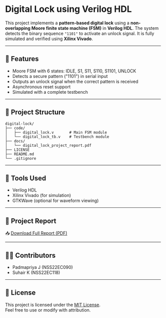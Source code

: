 # Digital Lock using Verilog HDL

This project implements a **pattern-based digital lock** using a **non-overlapping Moore finite state machine (FSM)** in **Verilog HDL**. The system detects the binary sequence `"1101"` to activate an unlock signal. It is fully simulated and verified using **Xilinx Vivado**.

---

## 🔐 Features

- Moore FSM with 6 states: IDLE, S1, S11, S110, S1101, UNLOCK
- Detects a secure pattern ("1101") in serial input
- Outputs an unlock signal when the correct pattern is received
- Asynchronous reset support
- Simulated with a complete testbench

---

## 📁 Project Structure

```
digital-lock/
├── code/
│   ├── digital_lock.v       # Main FSM module
│   └── digital_lock_tb.v    # Testbench module
├── docs/
│   └── digital_lock_project_report.pdf
├── LICENSE
├── README.md
└── .gitignore
```

---

## 🧰 Tools Used

- Verilog HDL
- Xilinx Vivado (for simulation)
- GTKWave (optional for waveform viewing)

---

## 📄 Project Report

📥 [Download Full Report (PDF)](docs/digital_lock_project_report.pdf)

---

## 👨‍💻 Contributors

- Padmapriya J (NSS22EC090)  
- Suhair K (NSS22EC118)

---

## 📄 License

This project is licensed under the [MIT License](LICENSE).  
Feel free to use or modify with attribution.
